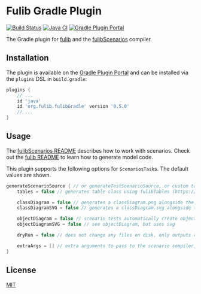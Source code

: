 # Fulib Gradle Plugin

[![Build Status](https://travis-ci.org/fujaba/fulibGradle.svg?branch=master)](https://travis-ci.org/fujaba/fulibGradle)
[![Java CI](https://github.com/fujaba/fulibTools/workflows/Java%20CI/badge.svg)](https://github.com/fujaba/fulibTools/actions)
[![Gradle Plugin Portal](https://img.shields.io/maven-metadata/v/https/plugins.gradle.org/m2/org/fulib/fulibGradle/org.fulib.fulibGradle.gradle.plugin/maven-metadata.xml.svg?colorB=blue&label=Gradle%20Plugin%20Portal)](https://plugins.gradle.org/plugin/org.fulib.fulibGradle)

The Gradle plugin for [fulib](https://github.com/fujaba/fulib) and the [fulibScenarios](https://github.com/fujaba/fulibScenarios) compiler.

## Installation

The plugin is available on the [Gradle Plugin Portal](https://plugins.gradle.org/plugin/org.fulib.fulibGradle)
and can be installed via the `plugins` DSL in `build.gradle`:

```groovy
plugins {
    // ...
    id 'java'
    id 'org.fulib.fulibGradle' version '0.5.0'
    // ...
}
```

## Usage

The [fulibScenarios README](https://github.com/fujaba/fulibScenarios/blob/master/README.md) describes how to work with scenarios.
Check out the [fulib README](https://github.com/fujaba/fulib/blob/master/README.md) to learn how to generate model code.

This plugin supports the following options for `ScenariosTask`s.
The default values are shown.

```gradle
generateScenarioSource { // or generateTestScenarioSource, or custom task
	tables = false // generates table class using fulibTables (https://github.com/fujaba/fulibTables)

	classDiagram = false // generates a classDiagram.png alongside the model java files
	classDiagramSVG = false // generates a classDiagram.svg alongside the model java files

	objectDiagram = false // scenario tests automatically create object diagrams (png) at the end
	objectDiagramSVG = false // see objectDiagram, but uses svg

	dryRun = false // does not change any files on disk, only outputs compilation problems and warnings

	extraArgs = [] // extra arguments to pass to the scenario compiler, can also be used like `extraArgs += ...`. See https://github.com/fujaba/fulibScenarios
}
```

## License

[MIT](LICENSE.md)
